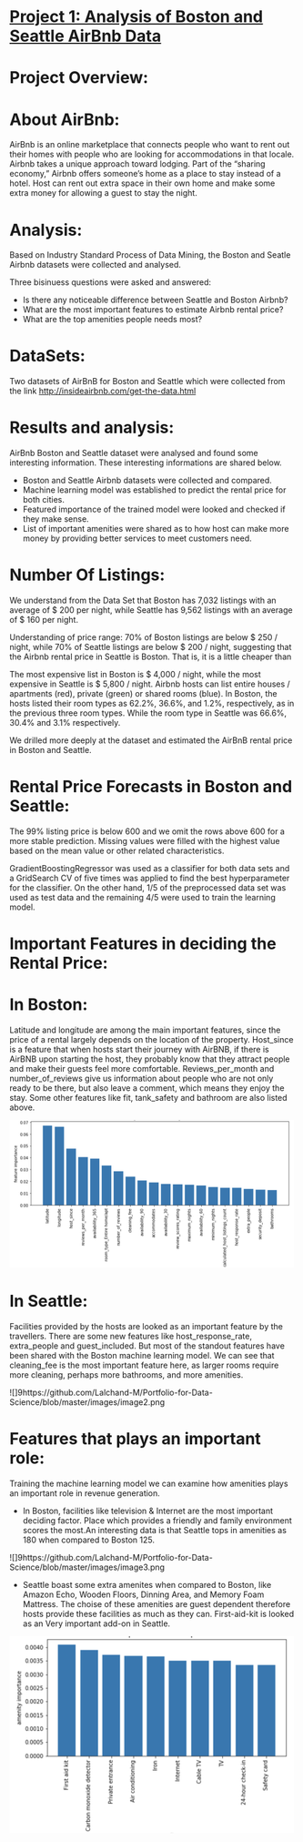 # [Project 1: Analysis of Boston and Seattle AirBnb Data](https://lalchand-m.github.io/Portfolio-for-Data-Science/)

# Project Overview:

# About AirBnb:

AirBnb is an online marketplace that connects people who want to rent out their homes with people who are looking for accommodations in that locale. Airbnb takes a unique approach toward lodging. Part of the “sharing economy,” Airbnb offers someone’s home as a place to stay instead of a hotel. Host can rent out extra space in their own home and make some extra money for allowing a guest to stay the night.

# Analysis:

Based on Industry Standard Process of Data Mining, the Boston and Seatle Airbnb datasets were collected and analysed. 

Three bisinuess questions were asked and answered:

* Is there any noticeable difference between Seattle and Boston Airbnb?
* What are the most important features to estimate Airbnb rental price?
* What are the top amenities people needs most?

# DataSets:

Two datasets of AirBnB for Boston and Seattle which were collected from the link  http://insideairbnb.com/get-the-data.html

# Results and analysis:

AirBnb Boston and Seattle dataset were analysed and found some interesting information. These interesting informations are shared below.

* Boston and Seattle Airbnb datasets were collected and compared.
* Machine learning model was established to predict the rental price for both cities.
* Featured importance of the trained model were looked and checked if they make sense.
* List of important amenities were shared as to how host can make more money by providing better services to meet customers need.

# Number Of Listings: 

We understand from the Data Set that Boston has 7,032 listings with an average of $ 200 per night, while Seattle has 9,562 listings with an average of $ 160 per night.

Understanding of price range: 70% of Boston listings are below $ 250 / night, while 70% of Seattle listings are below $ 200 / night, suggesting that the Airbnb rental price in Seattle is Boston. That is, it is a little cheaper than

The most expensive list in Boston is $ 4,000 / night, while the most expensive in Seattle is $ 5,800 / night.
Airbnb hosts can list entire houses / apartments (red), private (green) or shared rooms (blue). In Boston, the hosts listed their room types as 62.2%, 36.6%, and 1.2%, respectively, as in the previous three room types. While the room type in Seattle was 66.6%, 30.4% and 3.1% respectively.

We drilled more deeply at the dataset and estimated the AirBnB rental price in Boston and Seattle.

# Rental Price Forecasts in Boston and Seattle:

The 99% listing price is below 600 and we omit the rows above 600 for a more stable prediction. Missing values ​​were filled with the highest value based on the mean value or other related characteristics.

GradientBoostingRegressor was used as a classifier for both data sets and a GridSearch CV of five times was applied to find the best hyperparameter for the classifier. On the other hand, 1/5 of the preprocessed data set was used as test data and the remaining 4/5 were used to train the learning model.


# Important Features in deciding the Rental Price:

# In Boston:

Latitude and longitude are among the main important features, since the price of a rental largely depends on the location of the property. Host_since is a feature that when hosts start their journey with AirBNB, if there is AirBNB upon starting the host, they probably know that they attract people and make their guests feel more comfortable. Reviews_per_month and number_of_reviews give us information about people who are not only ready to be there, but also leave a comment, which means they enjoy the stay. Some other features like fit, tank_safety and bathroom are also listed above.

![](https://github.com/Lalchand-M/Portfolio-for-Data-Science/blob/master/images/image1.png)
# In Seattle:

Facilities provided by the hosts are looked as an important feature by the travellers. There are some new features like host_response_rate, extra_people and guest_included. But most of the standout features have been shared with the Boston machine learning model. We can see that cleaning_fee is the most important feature here, as larger rooms require more cleaning, perhaps more bathrooms, and more amenities.

![]9https://github.com/Lalchand-M/Portfolio-for-Data-Science/blob/master/images/image2.png
# Features that plays an important role:

Training the machine learning model we can examine how amenities plays an important role in revenue generation. 

* In Boston, facilities like television & Internet are the most important deciding factor. Place which provides a friendly and family environment scores the most.An interesting data is that Seattle tops in amenities as 180 when compared to Boston 125.

![]9https://github.com/Lalchand-M/Portfolio-for-Data-Science/blob/master/images/image3.png

* Seattle boast some extra amenites when compared to Boston, like Amazon Echo, Wooden Floors, Dinning Area, and Memory Foam Mattress. The choise of these amenities are guest dependent therefore hosts provide these facilities as much as they can. First-aid-kit is looked as an Very important add-on in Seattle.

![](https://github.com/Lalchand-M/Portfolio-for-Data-Science/blob/master/images/image4.png)



